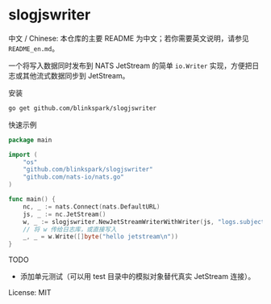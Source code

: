 # slogjswriter

中文 / Chinese: 本仓库的主要 README 为中文；若你需要英文说明，请参见 `README_en.md`。

一个将写入数据同时发布到 NATS JetStream 的简单 `io.Writer` 实现，方便把日志或其他流式数据同步到 JetStream。

安装

```bash
go get github.com/blinkspark/slogjswriter
```

快速示例

```go
package main

import (
    "os"
    "github.com/blinkspark/slogjswriter"
    "github.com/nats-io/nats.go"
)

func main() {
    nc, _ := nats.Connect(nats.DefaultURL)
    js, _ := nc.JetStream()
    w, _ := slogjswriter.NewJetStreamWriterWithWriter(js, "logs.subject", os.Stdout)
    // 将 w 传给日志库，或直接写入
    _, _ = w.Write([]byte("hello jetstream\n"))
}
```

TODO

- 添加单元测试（可以用 test 目录中的模拟对象替代真实 JetStream 连接）。

License: MIT